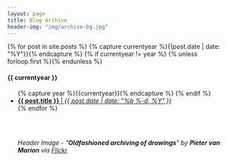 ```yaml
---
layout: page
title: Blog Archive
header-img: "img/archive-bg.jpg"
---
```

<div class="page-content wc-container">
  {% for post in site.posts %}
    {% capture currentyear %}{{post.date | date: "%Y"}}{% endcapture %}
    {% if currentyear != year %}
      {% unless forloop.first %}</ul>{% endunless %}
        <h4>{{ currentyear }}</h4>
        <ul class="posts">
        {% capture year %}{{currentyear}}{% endcapture %} 
      {% endif %}
    <li><a href="{{ post.url | prepend: site.baseurl }}"><b>{{ post.title }} </b> | <i>{{ post.date | date: "%b %-d, %Y" }} </i>  </a></li>
{% endfor %}

<br><br>

<i>Header Image - "<b>Oldfashioned archiving of drawings</b>" by <b>Pieter van Marion</b> via <a href="https://flic.kr/p/p3rDGd"><u>Flickr</u></a><i> <br>
